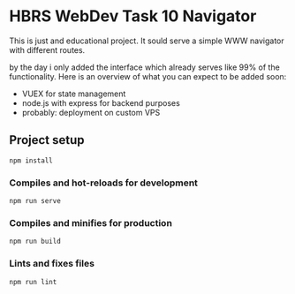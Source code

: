 # HBRS WebDev Task 10 Navigator

This is just and educational project. It sould serve a simple WWW navigator with different routes.

by the day i only added the interface which already serves like 99% of the functionality.
Here is an overview of what you can expect to be added soon:

- VUEX for state management
- node.js with express for backend purposes
- probably: deployment on custom VPS

## Project setup

```
npm install
```

### Compiles and hot-reloads for development

```
npm run serve
```

### Compiles and minifies for production

```
npm run build
```

### Lints and fixes files

```
npm run lint
```
